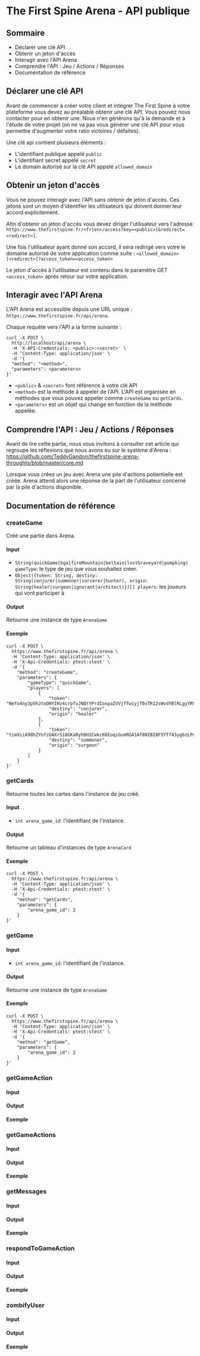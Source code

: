 # The First Spine Arena - API publique

## Sommaire

- Déclarer une clé API
- Obtenir un jeton d'accès
- Interagir avec l'API Arena
- Comprendre l'API : Jeu / Actions / Réponses
- Documentation de référence

## Déclarer une clé API

Avant de commencer à créer votre client et intégrer The First Spine à votre plateforme vous devez au préalable obtenir une clé API. Vous pouvez nous contacter pour en obtenir une. Nous n'en générons qu'à la demande et à l'étude de votre projet (on ne va pas vous générer une clé API pour vous permettre d'augmenter votre ratio victoires / défaites).

Une clé api contient plusieurs éléments :
- L'identifiant publique appelé `public`
- L'identifiant secret appelé `secret`
- Le domain autorisé sur la clé API appelé `allowed_domain`

## Obtenir un jeton d'accès

Vous ne pouvez interagir avec l'API sans obtenir de jeton d'accès. Ces jetons sont un moyen d'identifier les utilisateurs qui doivent donner leur accord explicitement.

Afin d'obtenir un jeton d'accès vous devez diriger l'utilisateur vers l'adresse `https://www.thefirstspine.fr/<fr|en>/access?key=<public>[&redirect=<redirect>]`. 

Une fois l'utilisateur ayant donné son accord, il sera redirigé vers votre le domaine autorisé de votre application comme suite : `<allowed_domain>[<redirect>]?access_token=<access_token>`

Le jeton d'accès à l'utilisateur est contenu dans le paramètre GET `<access_token>` après retour sur votre application.

## Interagir avec l'API Arena

L'API Arena est accessible depuis une URL unique : `https://www.thefirstspine.fr/api/arena`.

Chaque requête vers l'API a la forme suivante :

```curl
curl -X POST \
  http://localhost/api/arena \
  -H 'X-API-Credentials: <public>:<secret>' \
  -H 'Content-Type: application/json' \
  -d '{
  "method": "<method>",
  "parameters": <parameters>
}'
```

- `<public>` & `<secret>` font référence à votre clé API
- `<method>` est la méthode à appeler de l'API. L'API est organisée en méthodes que vous pouvez appeler comme `createGame` ou `getCards`.
- `<parameters>` est un objet qui change en fonction de la méthode appelée.

## Comprendre l'API : Jeu / Actions / Réponses

Avant de lire cette partie, nous vous invitons à consulter cet article qui regroupe les réflexions que nous avons eu sur le système d'Arena : https://github.com/TeddyGandon/thefirstspine-arena-throughts/blob/master/core.md

Lorsque vous créez un jeu avec Arena une pile d'actions potientielle est créée. Arena attend alors une réponse de la part de l'utilisateur concerné par la pile d'actions disponible.

## Documentation de référence

### createGame

Créé une partie dans Arena.

#### Input

- `String(quickGame|bga|fireMountain|beltain|lostGraveyard|pumpking) gameType`: le type de jeu que vous souhaitez créer.
- `Object({token: String, destiny: String(conjurer|summoner|sorcerer|hunter), origin: String(healer|surgeon|ignorant|architect)})[] players`: les joueurs qui vont participer à 

#### Output

Retourne une instance de type `ArenaGame`

#### Exemple

```curl
curl -X POST \
  https://www.thefirstspine.fr/api/arena \
  -H 'Content-Type: application/json' \
  -H 'X-Api-Credentials: ptest:stest' \
  -d '{
	"method": "createGame",
	"parameters": {
		"gameType": "quickGame",
		"players": [
			{
				"token": "Nefo4ny3pVhJtoOHYIHz4crpfvJNQtYPrdIoxpaZVVjTfwiyjT0xTR12sWvdYBlRLgyYRVPOOZwBB8X6xXF0KG5RZxskzc27Qa25",
				"destiny": "conjurer",
				"origin": "healer"
			},
			{
				"token": "timXiiA98hZYnfzGAXrS18GKaRyh0H1CwkcK6EoqiGumRGA1Af8NIBI8FSYTf43ygbzLPqzJO3GnOP8u45xpBxT5pTAjz9AQTfvh",
				"destiny": "summoner",
				"origin": "surgeon"
			}
		]
	}
}'
```

### getCards

Retourne toutes les cartes dans l'instance de jeu créé.

#### Input

- `int arena_game_id`: l'identifiant de l'instance.

#### Output

Retourne un tableau d'instances de type `ArenaCard`

#### Exemple

```curl
curl -X POST \
  https://www.thefirstspine.fr/api/arena \
  -H 'Content-Type: application/json' \
  -H 'X-Api-Credentials: ptest:stest' \
  -d '{
	"method": "getCards",
	"parameters": {
		"arena_game_id": 2
	}
}'
```

### getGame

#### Input

- `int arena_game_id`: l'identifiant de l'instance.

#### Output

Retourne une instance de type `ArenaGame`

#### Exemple

```curl
curl -X POST \
  https://www.thefirstspine.fr/api/arena \
  -H 'Content-Type: application/json' \
  -H 'X-Api-Credentials: ptest:stest' \
  -d '{
	"method": "getGame",
	"parameters": {
		"arena_game_id": 2
	}
}'
```

### getGameAction

#### Input

#### Output

#### Exemple

### getGameActions

#### Input

#### Output

#### Exemple

### getMessages

#### Input

#### Output

#### Exemple

### respondToGameAction

#### Input

#### Output

#### Exemple

### zombifyUser

#### Input

#### Output

#### Exemple
